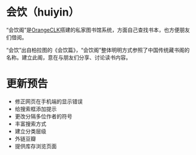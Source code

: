 # 会饮（huiyin）

“会饮阁”是[OrangeCLK](www.orangeclk.com)搭建的私家图书馆系统，方面自己查找书本，也方便朋友们借阅。

“会饮”出自柏拉图的《会饮篇》，“会饮阁”整体明明方式参照了中国传统藏书阁的名称。建立此阁，意在与朋友们分享、讨论读书内容。

# 更新预告

- 修正网页在手机端的显示错误
- 给搜索框添加提示
- 更改分隔多位作者的符号
- 丰富搜索方式
- 建立分类层级
- 外链豆瓣
- 提供库存浏览页面
